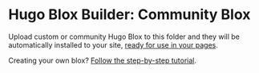 # Hugo Blox Builder: Community Blox

Upload custom or community Hugo Blox to this folder and they will be automatically installed to your site, [ready for use in your pages](https://docs.suresta.com/getting-started/page-builder/).

Creating your own blox? [Follow the step-by-step tutorial](https://docs.suresta.com/getting-started/page-builder/).
